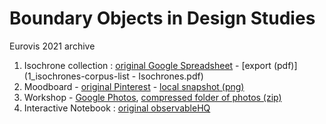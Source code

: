# Boundary Objects in Design Studies 

Eurovis 2021 archive


1. Isochrone collection : [original Google Spreadsheet](https://photos.app.goo.gl/rQQffEJJmfRc5GKG6) - [export (pdf)](1_isochrones-corpus-list - Isochrones.pdf)
2. Moodboard - [original Pinterest](http://pinterest.com/anaellebeignon/plan/) - [local snapshot (png)](2_PinterestBoard-snapshot.png) 
3. Workshop - [Google Photos](), [compressed folder of photos (zip)](3_PaperWorkshopPhotos.zip)
4. Interactive Notebook : [original observableHQ](https://observablehq.com/@liris/isochrone)

